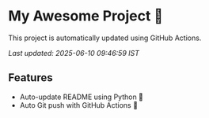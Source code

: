 # My Awesome Project 🚀

This project is automatically updated using GitHub Actions.

_Last updated: 2025-06-10 09:46:59 IST_

## Features
- Auto-update README using Python 🐍
- Auto Git push with GitHub Actions 🤖
